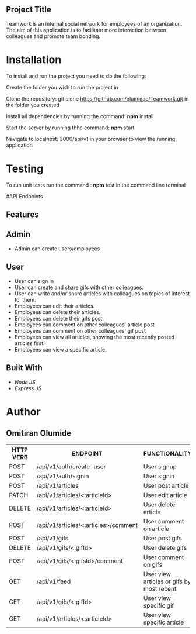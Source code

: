 ## Project Title
Teamwork is an ​internal social network for employees of an organization. The aim of this application is to facilitate more interaction between colleagues and promote team bonding. 

# Installation
To install and run the project you need to do the following:

Create the folder you wish to run the project in

Clone the repository: git clone https://github.com/olumidae/Teamwork.git in the folder you created

Install all dependencies by running the command: **npm** install

Start the server by running thhe command: **npm** start

Navigate to localhost: 3000/api/v1 in your browser to view the running application

# Testing
To run unit tests run the command : **npm** test in the command line terminal

#API Endpoints
<table>
<tr><th>HTTP VERB</th><th>ENDPOINT</th><th>FUNCTIONALITY</th></tr>

<tr><td>POST</td><td>/api/v1/auth/create-user</td><td>User signup</td></tr>

<tr><td>POST</td><td>/api/v1/auth/signin</td><td>User signin</td></tr>

<tr><td>POST</td><td>/api/v1/articles</td><td>User post article</td></tr>

<tr><td>PATCH</td><td>/api/v1/articles/<:articleId></td><td>User edit article</td></tr>

<tr><td>DELETE</td><td>/api/v1/articles/<:articleId></td><td>User delete article</td></tr>

<tr><td>POST</td><td>/api/v1/articles/<:articles>/comment</td><td>User comment on article</td></tr>

<tr><td>POST</td><td>/api/v1/gifs</td><td>User post gifs</td></tr>

<tr><td>DELETE</td><td>/api/v1/gifs/<:gifId></td><td>User delete gifs</td></tr>

<tr><td>POST</td><td>/api/v1/gifs/<:gifsId>/comment</td><td>User comment on gifs</td></tr>

<tr><td>GET</td><td>/api/v1/feed</td><td>User view articles or gifs by most recent</td></tr>

<tr><td>GET</td><td>/api/v1/gifs/<:gifId></td><td>User view specific gif</td></tr>

<tr><td>GET</td><td>/api/v1/articles/<:articleId></td><td>User view specific article</td></tr>

## Features

## Admin
* Admin can create users/employees

## User
* User can sign in
* User can create and share gifs with other colleagues.
* User can write and/or share articles with colleagues on topics of interest to  them.
* Employees can edit their articles.
* Employees can delete their articles.
* Employees can delete their gifs post.
* Employees can comment on other colleagues' article post
* Employees can comment on other colleagues' gif post
* Employees can view all articles, showing the most recently posted articles first.
* Employees can view a specific article. 


## Built With
* *Node JS*
* *Express JS*


# Author
## Omitiran Olumide
